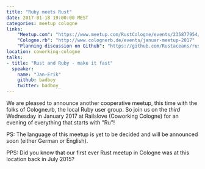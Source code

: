 ```yaml
---
title: "Ruby meets Rust"
date: 2017-01-18 19:00:00 MEST
categories: meetup cologne
links:
    "Meetup.com": "https://www.meetup.com/RustCologne/events/235877954/"
    "Cologne.rb": "http://www.colognerb.de/events/januar-meetup-2017"
    "Planning discussion on Github": "https://github.com/Rustaceans/rust-cologne/issues/19"
location: coworking-cologne
talks:
- title: "Rust and Ruby - make it fast"
  speaker:
    name: "Jan-Erik"
    github: badboy
    twitter: badboy_
---
```

We are pleased to announce another cooperative meetup, this time with the folks of Cologne.rb, the local Ruby user group.
So join us on the _third_ Wednesday in January 2017 at Railslove (Coworking Cologne) for an evening of everything that starts with "Ru"!

PS: The language of this meetup is yet to be decided and will be announced soon (either German or English).

PPS: Did you know that our first ever Rust meetup in Cologne was at this location back in July 2015?
